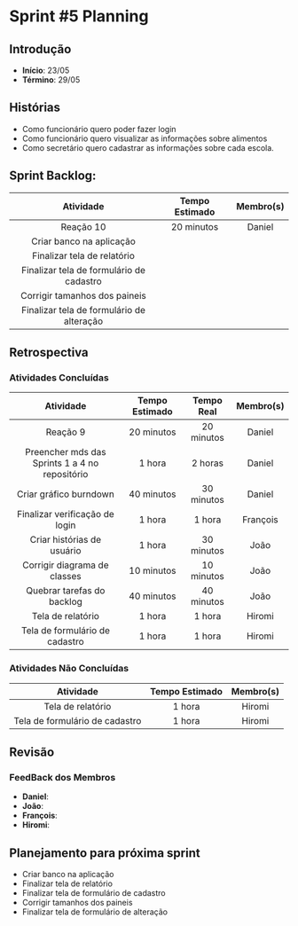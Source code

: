 ﻿# Sprint #5 Planning

## Introdução

- **Início**: 23/05
- **Término**: 29/05

## Histórias

- Como funcionário quero poder fazer login
- Como funcionário quero visualizar as informações sobre alimentos
- Como secretário quero cadastrar as informações sobre cada escola.

## Sprint Backlog:

| Atividade                                      | Tempo Estimado | Membro(s)     |
|:----------------------------------------------:|:--------------:|:-------------:|
| Reação 10                                      | 20 minutos     | Daniel        |
| Criar banco na aplicação                       |          |         |	
| Finalizar tela de relatório                    |      |         |
| Finalizar tela de formulário de cadastro       |          |       |
| Corrigir tamanhos dos paineis                  |          |           |
| Finalizar tela de formulário de alteração      |      |           |

## Retrospectiva

### Atividades Concluídas

| Atividade                                      | Tempo Estimado | Tempo Real 		      | Membro(s)     |
|:----------------------------------------------:|:--------------:|:-------------------:|:-------------:|
| Reação 9                                       | 20 minutos     | 20 minutos          | Daniel        |
| Preencher mds das Sprints 1 a 4 no repositório | 1 hora         | 2 horas             | Daniel        |	
| Criar gráfico burndown                         | 40 minutos     | 30 minutos          | Daniel        |
| Finalizar verificação de login                 | 1 hora         | 1 hora              | François      |
| Criar histórias de usuário                     | 1 hora         | 30 minutos          | João          |
| Corrigir diagrama de classes                   | 10 minutos     | 10 minutos          | João          |
| Quebrar tarefas do backlog                     | 40 minutos     | 40 minutos          | João          |
| Tela de relatório                              | 1 hora         | 1 hora              | Hiromi        |
| Tela de formulário de cadastro                 | 1 hora         | 1 hora              | Hiromi        |



### Atividades Não Concluídas

| Atividade                                | Tempo Estimado | Membro(s)     |
|:----------------------------------------:|:--------------:|:-------------:|
| Tela de relatório                        | 1 hora         | Hiromi        |
| Tela de formulário de cadastro           | 1 hora         | Hiromi        |

## Revisão



### FeedBack dos Membros

- **Daniel**:
- **João**:
- **François**:
- **Hiromi**:

## Planejamento para próxima sprint

- Criar banco na aplicação
- Finalizar tela de relatório
- Finalizar tela de formulário de cadastro
- Corrigir tamanhos dos paineis
- Finalizar tela de formulário de alteração
